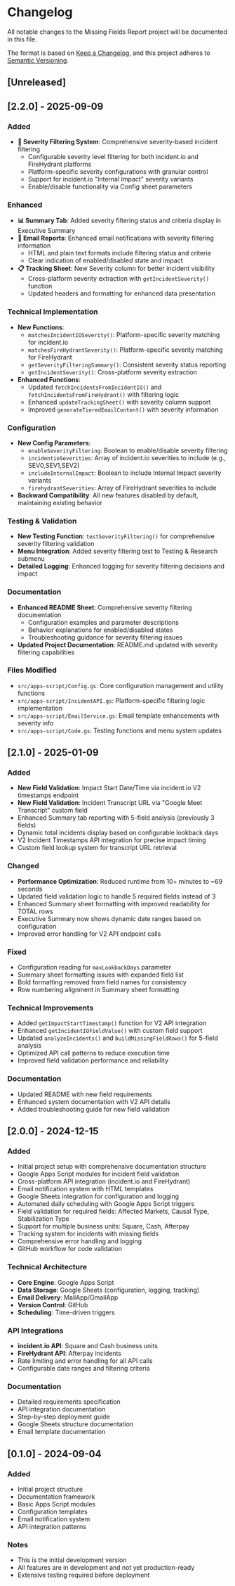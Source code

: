 # Changelog

All notable changes to the Missing Fields Report project will be documented in this file.

The format is based on [Keep a Changelog](https://keepachangelog.com/en/1.0.0/),
and this project adheres to [Semantic Versioning](https://semver.org/spec/v2.0.0.html).

## [Unreleased]

## [2.2.0] - 2025-09-09

### Added
- **🎯 Severity Filtering System**: Comprehensive severity-based incident filtering
  - Configurable severity level filtering for both incident.io and FireHydrant platforms
  - Platform-specific severity configurations with granular control
  - Support for incident.io "Internal Impact" severity variants
  - Enable/disable functionality via Config sheet parameters

### Enhanced
- **📊 Summary Tab**: Added severity filtering status and criteria display in Executive Summary
- **📧 Email Reports**: Enhanced email notifications with severity filtering information
  - HTML and plain text formats include filtering status and criteria
  - Clear indication of enabled/disabled state and impact
- **📋 Tracking Sheet**: New Severity column for better incident visibility
  - Cross-platform severity extraction with `getIncidentSeverity()` function
  - Updated headers and formatting for enhanced data presentation

### Technical Implementation
- **New Functions**:
  - `matchesIncidentIOSeverity()`: Platform-specific severity matching for incident.io
  - `matchesFireHydrantSeverity()`: Platform-specific severity matching for FireHydrant
  - `getSeverityFilteringSummary()`: Consistent severity status reporting
  - `getIncidentSeverity()`: Cross-platform severity extraction
- **Enhanced Functions**:
  - Updated `fetchIncidentsFromIncidentIO()` and `fetchIncidentsFromFireHydrant()` with filtering logic
  - Enhanced `updateTrackingSheet()` with severity column support
  - Improved `generateTieredEmailContent()` with severity information

### Configuration
- **New Config Parameters**:
  - `enableSeverityFiltering`: Boolean to enable/disable severity filtering
  - `incidentioSeverities`: Array of incident.io severities to include (e.g., SEV0,SEV1,SEV2)
  - `includeInternalImpact`: Boolean to include Internal Impact severity variants
  - `firehydrantSeverities`: Array of FireHydrant severities to include
- **Backward Compatibility**: All new features disabled by default, maintaining existing behavior

### Testing & Validation
- **New Testing Function**: `testSeverityFiltering()` for comprehensive severity filtering validation
- **Menu Integration**: Added severity filtering test to Testing & Research submenu
- **Detailed Logging**: Enhanced logging for severity filtering decisions and impact

### Documentation
- **Enhanced README Sheet**: Comprehensive severity filtering documentation
  - Configuration examples and parameter descriptions
  - Behavior explanations for enabled/disabled states
  - Troubleshooting guidance for severity filtering issues
- **Updated Project Documentation**: README.md updated with severity filtering capabilities

### Files Modified
- `src/apps-script/Config.gs`: Core configuration management and utility functions
- `src/apps-script/IncidentAPI.gs`: Platform-specific filtering logic implementation
- `src/apps-script/EmailService.gs`: Email template enhancements with severity info
- `src/apps-script/Code.gs`: Testing functions and menu system updates

## [2.1.0] - 2025-01-09

### Added
- **New Field Validation**: Impact Start Date/Time via incident.io V2 timestamps endpoint
- **New Field Validation**: Incident Transcript URL via "Google Meet Transcript" custom field
- Enhanced Summary tab reporting with 5-field analysis (previously 3 fields)
- Dynamic total incidents display based on configurable lookback days
- V2 Incident Timestamps API integration for precise impact timing
- Custom field lookup system for transcript URL retrieval

### Changed
- **Performance Optimization**: Reduced runtime from 10+ minutes to ~69 seconds
- Updated field validation logic to handle 5 required fields instead of 3
- Enhanced Summary sheet formatting with improved readability for TOTAL rows
- Executive Summary now shows dynamic date ranges based on configuration
- Improved error handling for V2 API endpoint calls

### Fixed
- Configuration reading for `maxLookbackDays` parameter
- Summary sheet formatting issues with expanded field list
- Bold formatting removed from field names for consistency
- Row numbering alignment in Summary sheet formatting

### Technical Improvements
- Added `getImpactStartTimestamp()` function for V2 API integration
- Enhanced `getIncidentIOFieldValue()` with custom field support
- Updated `analyzeIncidents()` and `buildMissingFieldRows()` for 5-field analysis
- Optimized API call patterns to reduce execution time
- Improved field validation performance and reliability

### Documentation
- Updated README with new field requirements
- Enhanced system documentation with V2 API details
- Added troubleshooting guide for new field validation

## [2.0.0] - 2024-12-15

### Added
- Initial project setup with comprehensive documentation structure
- Google Apps Script modules for incident field validation
- Cross-platform API integration (incident.io and FireHydrant)
- Email notification system with HTML templates
- Google Sheets integration for configuration and logging
- Automated daily scheduling with Google Apps Script triggers
- Field validation for required fields: Affected Markets, Causal Type, Stabilization Type
- Support for multiple business units: Square, Cash, Afterpay
- Tracking system for incidents with missing fields
- Comprehensive error handling and logging
- GitHub workflow for code validation

### Technical Architecture
- **Core Engine**: Google Apps Script
- **Data Storage**: Google Sheets (configuration, logging, tracking)
- **Email Delivery**: MailApp/GmailApp
- **Version Control**: GitHub
- **Scheduling**: Time-driven triggers

### API Integrations
- **incident.io API**: Square and Cash business units
- **FireHydrant API**: Afterpay incidents
- Rate limiting and error handling for all API calls
- Configurable date ranges and filtering criteria

### Documentation
- Detailed requirements specification
- API integration documentation
- Step-by-step deployment guide
- Google Sheets structure documentation
- Email template documentation

## [0.1.0] - 2024-09-04

### Added
- Initial project structure
- Documentation framework
- Basic Apps Script modules
- Configuration templates
- Email notification system
- API integration patterns

### Notes
- This is the initial development version
- All features are in development and not yet production-ready
- Extensive testing required before deployment
